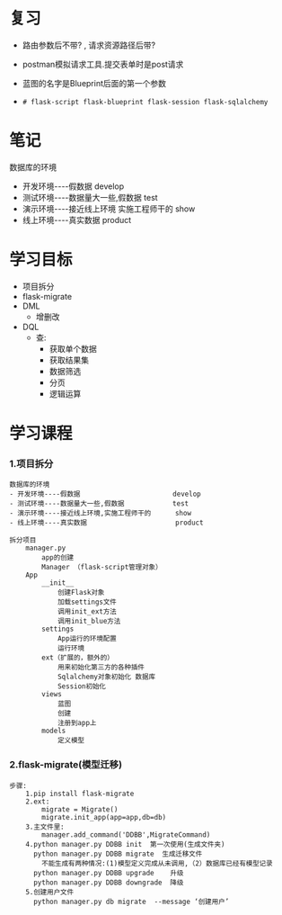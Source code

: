 # 复习

+ 路由参数后不带? , 请求资源路径后带?

+ postman模拟请求工具.提交表单时是post请求

+ 蓝图的名字是Blueprint后面的第一个参数

+ ```
  # flask-script flask-blueprint flask-session flask-sqlalchemy
  ```

# 笔记

数据库的环境

+ 开发环境----假数据           develop
+ 测试环境----数据量大一些,假数据        test
+ 演示环境----接近线上环境     实施工程师干的        show
+  线上环境----真实数据       product

# 学习目标

+ 项目拆分
+ flask-migrate
+ DML
  + 增删改
+ DQL
  + 查:
    + 获取单个数据
    + 获取结果集
    + 数据筛选
    + 分页
    + 逻辑运算



# 学习课程

### 1.项目拆分

```
数据库的环境
- 开发环境----假数据           			develop
- 测试环境----数据量大一些,假数据        	test
- 演示环境----接近线上环境,实施工程师干的      show
- 线上环境----真实数据      		 		product

拆分项目
	manager.py
		app的创建
        Manager （flask-script管理对象）
	App
        __init__
            创建Flask对象
            加载settings文件
            调用init_ext方法
            调用init_blue方法
        settings
            App运行的环境配置
            运行环境
        ext（扩展的，额外的）
            用来初始化第三方的各种插件
            Sqlalchemy对象初始化 数据库
            Session初始化
        views
            蓝图
            创建
            注册到app上
        models
        	定义模型
```

### 2.flask-migrate(模型迁移)

```
步骤:
	1.pip install flask-migrate
	2.ext:
		migrate = Migrate()
		migrate.init_app(app=app,db=db)
	3.主文件里:
		manager.add_command('DDBB',MigrateCommand)
	4.python manager.py DDBB init  第一次使用(生成文件夹)
	  python manager.py DDBB migrate  生成迁移文件
	  	不能生成有两种情况:(1)模型定义完成从未调用,（2）数据库已经有模型记录
	  python manager.py DDBB upgrade  	升级
	  python manager.py DDBB downgrade	降级
	5.创建用户文件
      python manager.py db migrate  --message ‘创建用户’
```

